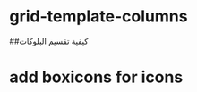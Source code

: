 # grid-template-columns
 ##كيفية تقسيم البلوكات 
 
# add boxicons for icons
  <link rel="stylesheet" href="https://cdn.jsdelivr.net/npm/boxicons@latest/css/boxicons.min.css" /> 
  
